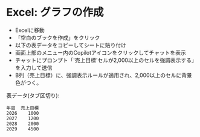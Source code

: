 # Excel: グラフの作成

- Excelに移動
- 「空白のブックを作成」をクリック
- 以下の表データをコピーしてシートに貼り付け
- 画面上部のメニュー内のCopilotアイコンをクリックしてチャットを表示
- チャットにプロンプト「'売上目標'セルが2,000以上のセルを強調表示する」を入力して送信
- B列（売上目標）に、強調表示ルールが適用され、2,000以上のセルに背景色がつく。

表データ(タブ区切り):
```
年度	売上目標
2026	1000
2027	1200
2028	2000
2029	4500
```
